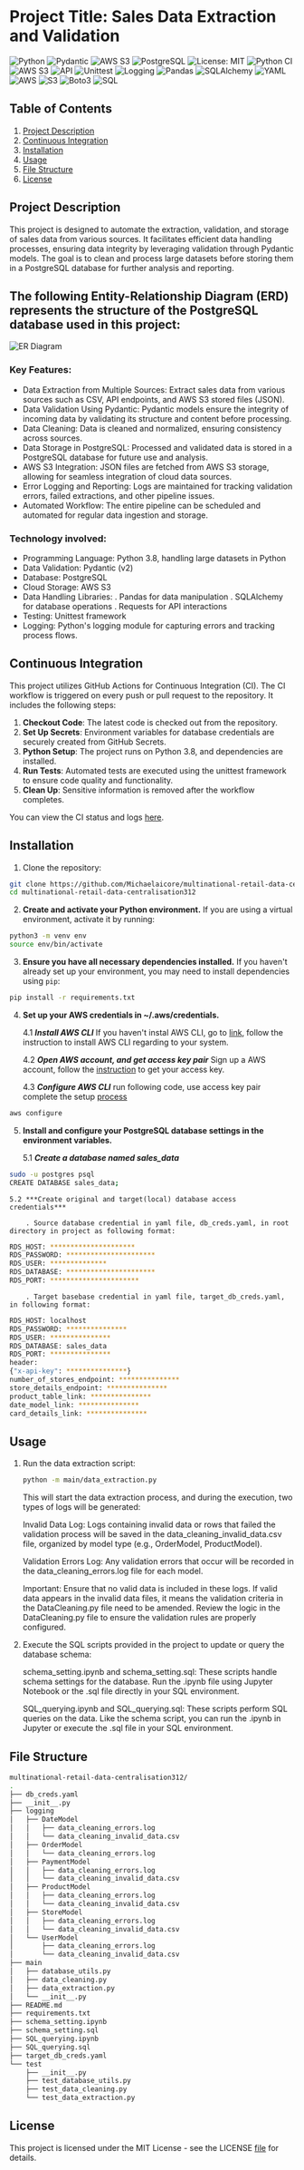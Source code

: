 # Project Title: Sales Data Extraction and Validation
![Python](https://img.shields.io/badge/python-3.8-blue.svg)
![Pydantic](https://img.shields.io/badge/pydantic-v2-orange)
![AWS S3](https://img.shields.io/badge/AWS-S3-green)
![PostgreSQL](https://img.shields.io/badge/PostgreSQL-13-blue)
![License: MIT](https://img.shields.io/badge/License-MIT-yellow.svg)
![Python CI](https://github.com/Michaelaicore/multinational-retail-data-centralisation312/actions/workflows/CI.yml/badge.svg)
![AWS S3](https://img.shields.io/badge/AWS-S3-green)
![API](https://img.shields.io/badge/API-Restful-blue)
![Unittest](https://img.shields.io/badge/unittest-passing-brightgreen)
![Logging](https://img.shields.io/badge/Logging-Enabled-blue)
![Pandas](https://img.shields.io/badge/Pandas-v1.3.3-orange)
![SQLAlchemy](https://img.shields.io/badge/SQLAlchemy-v1.4.23-red)
![YAML](https://img.shields.io/badge/YAML-Supported-yellow)
![AWS](https://img.shields.io/badge/AWS-Cloud-orange)
![S3](https://img.shields.io/badge/S3-Bucket-green)
![Boto3](https://img.shields.io/badge/Boto3-v1.18.26-blue)
![SQL](https://img.shields.io/badge/SQL-PostgreSQL-lightgrey)

## Table of Contents
1. [Project Description](#project-description)
2. [Continuous Integration](#continuous-integration)
3. [Installation](#installation)
4. [Usage](#usage)
5. [File Structure](#file-structure)
6. [License](#license)

## Project Description

This project is designed to automate the extraction, validation, and storage of sales data from various sources. It facilitates efficient data handling processes, ensuring data integrity by leveraging validation through Pydantic models. The goal is to clean and process large datasets before storing them in a PostgreSQL database for further analysis and reporting.


## The following Entity-Relationship Diagram (ERD) represents the structure of the PostgreSQL database used in this project:

![ER Diagram](sales_database.png)

### Key Features:

- Data Extraction from Multiple Sources:
Extract sales data from various sources such as CSV, API endpoints, and AWS S3 stored files (JSON).
- Data Validation Using Pydantic:
Pydantic models ensure the integrity of incoming data by validating its structure and content before processing.
- Data Cleaning:
Data is cleaned and normalized, ensuring consistency across sources.
- Data Storage in PostgreSQL:
Processed and validated data is stored in a PostgreSQL database for future use and analysis.
- AWS S3 Integration:
JSON files are fetched from AWS S3 storage, allowing for seamless integration of cloud data sources.
- Error Logging and Reporting:
Logs are maintained for tracking validation errors, failed extractions, and other pipeline issues.
- Automated Workflow:
The entire pipeline can be scheduled and automated for regular data ingestion and storage.

### Technology involved:

- Programming Language: Python 3.8, handling large datasets in Python
- Data Validation: Pydantic (v2)
- Database: PostgreSQL
- Cloud Storage: AWS S3
- Data Handling Libraries:
    . Pandas for data manipulation
    . SQLAlchemy for database operations
    . Requests for API interactions
- Testing: Unittest framework
- Logging: Python's logging module for capturing errors and tracking process flows.

## Continuous Integration

This project utilizes GitHub Actions for Continuous Integration (CI). The CI workflow is triggered on every push or pull request to the repository. It includes the following steps:

1. **Checkout Code**: The latest code is checked out from the repository.
2. **Set Up Secrets**: Environment variables for database credentials are securely created from GitHub Secrets.
3. **Python Setup**: The project runs on Python 3.8, and dependencies are installed.
4. **Run Tests**: Automated tests are executed using the unittest framework to ensure code quality and functionality.
5. **Clean Up**: Sensitive information is removed after the workflow completes.

You can view the CI status and logs [here](https://github.com/Michaelaicore/multinational-retail-data-centralisation312/actions).


## Installation
1. Clone the repository:

```bash
git clone https://github.com/Michaelaicore/multinational-retail-data-centralisation312.git
cd multinational-retail-data-centralisation312
```

2. **Create and activate your Python environment.** If you are using a virtual environment, activate it by running:

```bash
python3 -m venv env
source env/bin/activate
```
3. **Ensure you have all necessary dependencies installed.** If you haven't already set up your environment, you may need to install dependencies using `pip`:

```bash
pip install -r requirements.txt
```
4. **Set up your AWS credentials in ~/.aws/credentials.** 

    4.1 ***Install AWS CLI*** If you haven't instal AWS CLI, go to [link](https://aws.amazon.com/cli/), follow the instruction to install AWS CLI regarding to your system. 

    4.2 ***Open AWS account, and get access key pair*** Sign up a AWS account, follow the [instruction](https://repost.aws/knowledge-center/create-access-key) to get your access key.

    4.3 ***Configure AWS CLI*** run following code, use access key pair complete the setup [process](https://docs.aws.amazon.com/cli/v1/userguide/cli-configure-files.html#cli-configure-files-methods)

```bash
aws configure
```
5. **Install and configure your PostgreSQL database settings in the environment variables.**

    5.1 ***Create a database named sales_data***

```bash
sudo -u postgres psql
CREATE DATABASE sales_data;

```

    5.2 ***Create original and target(local) database access credentials***

        . Source database credential in yaml file, db_creds.yaml, in root directory in project as following format:

```bash
RDS_HOST: *********************
RDS_PASSWORD: **********************
RDS_USER: **************
RDS_DATABASE: **********************
RDS_PORT: **********************
```
        . Target basebase credential in yaml file, target_db_creds.yaml, in following format:

```bash
RDS_HOST: localhost
RDS_PASSWORD: ***************
RDS_USER: ***************
RDS_DATABASE: sales_data
RDS_PORT: ***************
header:
{"x-api-key": ***************}
number_of_stores_endpoint: ***************
store_details_endpoint: ***************
product_table_link: ***************
date_model_link: ***************
card_details_link: ***************
```

## Usage 

1. Run the data extraction script:
    
    ```bash
    python -m main/data_extraction.py
    ```
  
    This will start the data extraction process, and during the execution, two types of logs will be generated:

    Invalid Data Log: Logs containing invalid data or rows that failed the validation process will be saved in the data_cleaning_invalid_data.csv file, organized by model type (e.g., OrderModel, ProductModel).

    Validation Errors Log: Any validation errors that occur will be recorded in the data_cleaning_errors.log file for each model.

    Important: Ensure that no valid data is included in these logs. If valid data appears in the invalid data files, it means the validation criteria in the DataCleaning.py file need to be amended. Review the logic in the DataCleaning.py file to ensure the validation rules are properly configured.

2.  Execute the SQL scripts provided in the project to update or query the database schema:

    schema_setting.ipynb and schema_setting.sql: These scripts handle schema settings for the database. Run the .ipynb file using Jupyter Notebook or the .sql file directly in your SQL environment.

    SQL_querying.ipynb and SQL_querying.sql: These scripts perform SQL queries on the data. Like the schema script, you can run the .ipynb in Jupyter or execute the .sql file in your SQL environment.

## File Structure

```bash
multinational-retail-data-centralisation312/
.
├── db_creds.yaml
├── __init__.py
├── logging
│   ├── DateModel
│   │   ├── data_cleaning_errors.log
│   │   └── data_cleaning_invalid_data.csv
│   ├── OrderModel
│   │   └── data_cleaning_errors.log
│   ├── PaymentModel
│   │   ├── data_cleaning_errors.log
│   │   └── data_cleaning_invalid_data.csv
│   ├── ProductModel
│   │   ├── data_cleaning_errors.log
│   │   └── data_cleaning_invalid_data.csv
│   ├── StoreModel
│   │   ├── data_cleaning_errors.log
│   │   └── data_cleaning_invalid_data.csv
│   └── UserModel
│       ├── data_cleaning_errors.log
│       └── data_cleaning_invalid_data.csv
├── main
│   ├── database_utils.py
│   ├── data_cleaning.py
│   ├── data_extraction.py
│   └── __init__.py
├── README.md
├── requirements.txt
├── schema_setting.ipynb
├── schema_setting.sql
├── SQL_querying.ipynb
├── SQL_querying.sql
├── target_db_creds.yaml
└── test
    ├── __init__.py
    ├── test_database_utils.py
    ├── test_data_cleaning.py
    └── test_data_extraction.py
```

## License
This project is licensed under the MIT License - see the LICENSE [file](https://opensource.org/license/mit) for details.